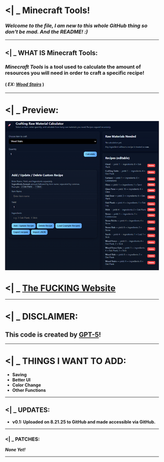 # <| _ Minecraft Tools!
### ***Welcome to the file, I am new to this whole GitHub thing so don't be mad. And the README! :)***

---
## <| _ WHAT IS Minecraft Tools:
### *Minecraft Tools* is a tool used to calculate the amount of resources you will need in order to craft a specific recipe!
#### ( *EX: [Wood Stairs](https://minecraft.wiki/w/Wooden_Stairs#Oak)* )

---

# <| _ Preview:
![A preview of the web app UI.](images/preview.png "Preview")
# <| _ [The **FUCKING** Website](https://redclaws1800.github.io/MinecraftTools/)

---

# <| _ DISCLAIMER:
## **This code is created by [GPT-5](https://openai.com/index/introducing-gpt-5)!**

---

# <| _ THINGS I WANT TO ADD:

- **Saving**
- **Better UI**
- **Color Change**
- **Other Functions**

---

## <| _ UPDATES:

- **v0.1: Uploaded on 8.21.25 to GitHub and made accessible via GitHub.**

---

### <| _ PATCHES:

***None Yet!***

---